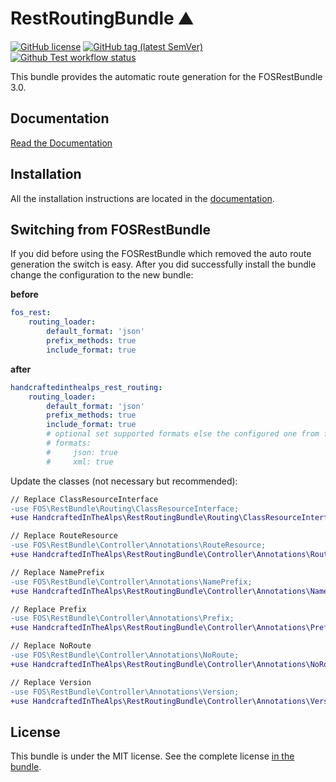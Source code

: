 # RestRoutingBundle ⛰

[![GitHub license](https://img.shields.io/github/license/handcraftedinthealps/RestRoutingBundle.svg)](https://github.com/handcraftedinthealps/RestRoutingBundle/blob/master/LICENSE)
[![GitHub tag (latest SemVer)](https://img.shields.io/github/tag/handcraftedinthealps/RestRoutingBundle.svg)](https://github.com/handcraftedinthealps/RestRoutingBundle/releases)
[![Github Test workflow status](https://img.shields.io/github/workflow/status/handcraftedinthealps/RestRoutingBundle/Test%20application/master.svg?label=test-workflow)](https://github.com/handcraftedinthealps/RestRoutingBundle/actions)

This bundle provides the automatic route generation for the FOSRestBundle 3.0.

## Documentation

[Read the Documentation](Resources/doc)

## Installation

All the installation instructions are located in the [documentation](Resources/doc/1-setting_up_the_bundle.rst).

## Switching from FOSRestBundle

If you did before using the FOSRestBundle which removed the auto route generation the switch is easy.
After you did successfully install the bundle change the configuration to the new bundle:

**before**

```yaml
fos_rest:
    routing_loader:
        default_format: 'json'
        prefix_methods: true
        include_format: true
```

**after**

```yaml
handcraftedinthealps_rest_routing:
    routing_loader:
        default_format: 'json'
        prefix_methods: true
        include_format: true
        # optional set supported formats else the configured one from fos_rest are used if installed:
        # formats:
        #     json: true
        #     xml: true
```

Update the classes (not necessary but recommended):

```diff
// Replace ClassResourceInterface
-use FOS\RestBundle\Routing\ClassResourceInterface;
+use HandcraftedInTheAlps\RestRoutingBundle\Routing\ClassResourceInterface;

// Replace RouteResource
-use FOS\RestBundle\Controller\Annotations\RouteResource;
+use HandcraftedInTheAlps\RestRoutingBundle\Controller\Annotations\RouteResource;

// Replace NamePrefix
-use FOS\RestBundle\Controller\Annotations\NamePrefix;
+use HandcraftedInTheAlps\RestRoutingBundle\Controller\Annotations\NamePrefix;

// Replace Prefix
-use FOS\RestBundle\Controller\Annotations\Prefix;
+use HandcraftedInTheAlps\RestRoutingBundle\Controller\Annotations\Prefix;

// Replace NoRoute
-use FOS\RestBundle\Controller\Annotations\NoRoute;
+use HandcraftedInTheAlps\RestRoutingBundle\Controller\Annotations\NoRoute;

// Replace Version
-use FOS\RestBundle\Controller\Annotations\Version;
+use HandcraftedInTheAlps\RestRoutingBundle\Controller\Annotations\Version;
```

License
-------

This bundle is under the MIT license. See the complete license [in the bundle](LICENSE).
